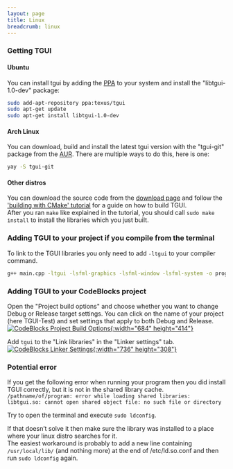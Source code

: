 ```yaml
---
layout: page
title: Linux
breadcrumb: linux
---
```


### Getting TGUI

#### Ubuntu
You can install tgui by adding the [PPA](https://launchpad.net/~texus/+archive/ubuntu/tgui/) to your system and install the "libtgui-1.0-dev" package:
```bash
sudo add-apt-repository ppa:texus/tgui
sudo apt-get update
sudo apt-get install libtgui-1.0-dev
```

#### Arch Linux
You can download, build and install the latest tgui version with the "tgui-git" package from the [AUR](https://aur.archlinux.org/packages/tgui-git/). There are multiple ways to do this, here is one:
```bash
yay -S tgui-git
```

#### Other distros

You can download the source code from the [download page](/download) and follow the ['building with CMake' tutorial](../cmake) for a guide on how to build TGUI.  
After you ran `make` like explained in the tutorial, you should call `sudo make install` to install the libraries which you just built.


### Adding TGUI to your project if you compile from the terminal

To link to the TGUI libraries you only need to add `-ltgui` to your compiler command.  
```bash
g++ main.cpp -ltgui -lsfml-graphics -lsfml-window -lsfml-system -o program
```


### Adding TGUI to your CodeBlocks project

Open the "Project build options" and choose whether you want to change Debug or Release target settings. You can click on the name of your project (here TGUI-Test) and set settings that apply to both Debug and Release.  
[![CodeBlocks Project Build Options](/resources/Tutorials/0.9/LinuxCodeBlocksProjectBuildOptions.png){:width="684" height="414"}](/resources/Tutorials/0.9/LinuxCodeBlocksProjectBuildOptions.png)

Add `tgui` to the "Link libraries" in the "Linker settings" tab.
[![CodeBlocks Linker Settings](/resources/Tutorials/0.9/LinuxCodeBlocksProjectBuildOptionsLinkerSettings.png){:width="736" height="308"}](/resources/Tutorials/0.9/LinuxCodeBlocksProjectBuildOptionsLinkerSettings.png)


### Potential error

If you get the following error when running your program then you did install TGUI correctly, but it is not in the shared library cache.  
`/pathname/of/program: error while loading shared libraries: libtgui.so: cannot open shared object file: no such file or directory`

Try to open the terminal and execute `sudo ldconfig`.

If that doesn’t solve it then make sure the library was installed to a place where your linux distro searches for it.  
The easiest workaround is probably to add a new line containing `/usr/local/lib/` (and nothing more) at the end of /etc/ld.so.conf and then run `sudo ldconfig` again.
